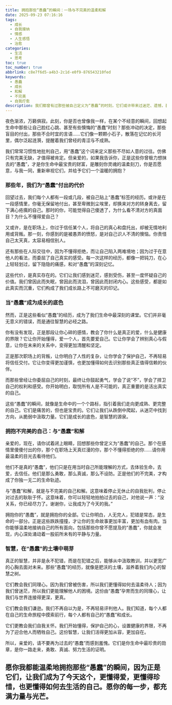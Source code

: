 ```yaml
---
title: 拥抱那些“愚蠢”的瞬间：一场与不完美的温柔和解
date: 2025-09-23 07:16:16
tags:
  - 成长
  - 自我接纳
  - 情感
  - 人生感悟
  - 治愈
categories:
  - 生活
  - 思考
toc: true
toc_number: true
abbrlink: c8e7f6d5-a4b3-2c1d-e0f9-876543210fed
keywords:
  - 愚蠢
  - 成长
  - 和解
  - 不完美
  - 自我疗愈
description: 我们都曾有过那些被自己定义为“愚蠢”的时刻，它们或许带来过迷茫、遗憾，甚至一丝心痛。但亲爱的，你有没有想过，正是这些看似不完美的经历，悄然雕刻着我们成长的轨迹，赋予我们更深沉的智慧与温柔？这篇文章，想与你一同，重新审视那些年我们走过的“弯路”，发现其中蕴藏的宝藏，学会与过去的自己温柔和解，让每一次“愚蠢”都成为生命中最珍贵的勋章。
---
```


夜色渐浓，万籁俱寂。此刻，你是否也曾像我一样，在某个不经意的瞬间，回想起生命中那些让自己脸红心跳、甚至有些懊悔的“愚蠢”时刻？那些冲动的决定，那些盲目的付出，那些不合时宜的言语……它们像一颗颗小石子，散落在记忆的长河里，偶尔泛起涟漪，提醒着我们曾经的青涩与不成熟。

我们常常习惯性地批判自己，用“愚蠢”这个词来定义那些不尽如人意的过往。仿佛只有完美无缺，才值得被肯定。但亲爱的，如果我告诉你，正是这些你曾极力想抹去的“愚蠢”，才是你生命中最宝贵的财富，是雕刻你灵魂的温柔刻刀，你是否愿意，与我一同，重新审视它们，并给予它们一个温暖的拥抱？

### 那些年，我们为“愚蠢”付出的代价

回望过去，我们每个人都有一段或几段，被自己贴上“愚蠢”标签的经历。或许是在一段感情里，你毫无保留地付出，甚至卑微到尘埃里，却换来对方的转身离去，留下满心疮痍的自己。那时的你，可能觉得自己傻透了，为什么看不清对方的真面目？为什么不懂得爱自己？

又或许，是在职场上，你过于信任某个人，将自己的真心和盘托出，却被无情地利用或背叛。那一刻，你感到的是被愚弄的愤怒，是对自己识人不清的懊恼。你责怪自己太天真，太容易相信别人。

还有那些在人际交往中，因为不懂得拒绝，而让自己陷入两难境地；因为过于在意他人的看法，而委屈了自己真实的感受。每一次这样的经历，都像一把钝刀，在心上轻轻划过，留下隐隐的痛感，和对“愚蠢”的深刻记忆。

这些代价，是真实存在的。它们让我们感到迷茫，感到受伤，甚至一度怀疑自己的价值。我们曾因此而失眠，曾因此而流泪，曾因此而封闭内心。这些感受，都是如此真实而沉重，它们构成了我们成长路上不可磨灭的印记。

### 当“愚蠢”成为成长的底色

然而，正是这些看似“愚蠢”的经历，成为了我们生命中最深刻的课堂。它们并非毫无意义的错误，而是通往智慧的必经之路。

你有没有发现，正是那段让你心碎的感情，教会了你什么是真正的爱，什么是健康的界限？它让你开始懂得，爱一个人，首先要爱自己。它让你学会了辨别真心与假意，让你在未来的关系中，变得更加清醒和坚定。

正是那次职场上的背叛，让你明白了人性的复杂，让你学会了保护自己，不再轻易将信任交付。它让你变得更加谨慎，也更加懂得如何去识别那些真正值得信赖的伙伴。

而那些曾经让你委屈自己的时刻，最终让你鼓起勇气，学会了说“不”，学会了捍卫自己的权利和感受。你开始明白，取悦所有人是不可能的，真正重要的是活出真实的自己。

这些“愚蠢”的瞬间，就像是生命中的一个个路标，指引着我们走向更成熟、更完整的自己。它们是痛苦的，但也是宝贵的。它们让我们从跌倒中爬起，从迷茫中找到方向，从脆弱中汲取力量。它们是成长的底色，是智慧的源泉。

### 拥抱不完美的自己：与“愚蠢”和解

亲爱的，现在，请你试着闭上眼睛，回想那些你曾定义为“愚蠢”的自己。那个在感情里傻傻付出的你，那个在职场上天真烂漫的你，那个不懂得拒绝的你……请你用最温柔的目光去看待他们。

他们不是真的“愚蠢”，他们只是在用当时自己所能理解的方式，去体验生命，去爱，去信任。他们是那么勇敢，那么真诚，那么不设防。正是他们的不完美，才构成了你独一无二的生命轨迹。

与“愚蠢”和解，就是与不完美的自己和解。这意味着停止无休止的自我批判，停止对过去的耿耿于怀。这意味着，你可以轻轻地拍拍过去的自己，对他说一声：“没关系，你已经尽力了。谢谢你，让我成为了今天的我。”

拥抱你的“愚蠢”，就是拥抱你的全部。它让你明白，人无完人，犯错是常态，是生命的一部分。正是这些跌跌撞撞，才让你的生命故事更加丰富，更加有血有肉。当你能够温柔地接纳自己的所有面向，包括那些你曾不愿提及的“愚蠢”，你就会发现，内心深处涌动着一股前所未有的平静与力量。

### 智慧，在“愚蠢”的土壤中萌芽

真正的智慧，并非是永不犯错，而是在犯错之后，能够从中汲取教训，并以更宽广的心胸去面对未来。那些“愚蠢”的经历，就像是肥沃的土壤，滋养着我们内心的智慧之树。

它们教会我们同理心。因为我们曾被伤害，所以我们更懂得如何去温柔待人；因为我们曾迷茫，所以我们更能理解他人的困境。这份由“愚蠢”孕育而生的同理心，让我们与世界连接得更深，更真。

它们教会我们谦逊。我们不再自以为是，不再轻易评判他人。我们知道，每个人都在自己的生命旅程中摸索前行，每个人都有自己的“愚蠢”和成长。

它们更教会我们自我关怀。我们开始懂得，保护自己的心，设置健康的界限，不再为了迎合他人而牺牲自己。这份智慧，让我们活得更加从容，更加自在。

所以，亲爱的，请不要再为过去的“愚蠢”而感到羞愧。它们是你生命中最珍贵的勋章，是你一路走来，勇敢、真诚、努力生活的证明。

愿你我都能温柔地拥抱那些“愚蠢”的瞬间，因为正是它们，让我们成为了今天这个，更懂得爱，更懂得珍惜，也更懂得如何去生活的自己。愿你的每一步，都充满力量与光芒。
---